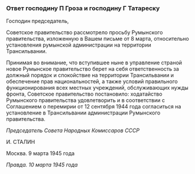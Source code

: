 ### Ответ господину П Гроза и господину Г Татареску

Господин председатель,

Советское правительство рассмотрело просьбу Румынского правительства, изложенную в Вашем письме от 8 марта, относительно установления румынской администрации на территории Трансильвании.

Принимая во внимание, что вступившее ныне в управление страной новое Румынское правительство берет на себя ответственность за должный порядок и спокойствие на территории Трансильвании и обеспечение прав национальностей, а также условий правильного функционирования всех местных учреждений, обслуживающих нужды фронта, Советское правительство постановило: ходатайство Румынского правительства удовлетворить и в соответствии с Соглашением о перемирии от 12 сентября 1944 года согласиться на установление в Трансильвании администрации Румынского правительства.

_Председатель Совета Народных Комиссаров СССР_

И. СТАЛИН

Москва. 9 марта 1945 года

_Правда. 10 марта 1945 года_